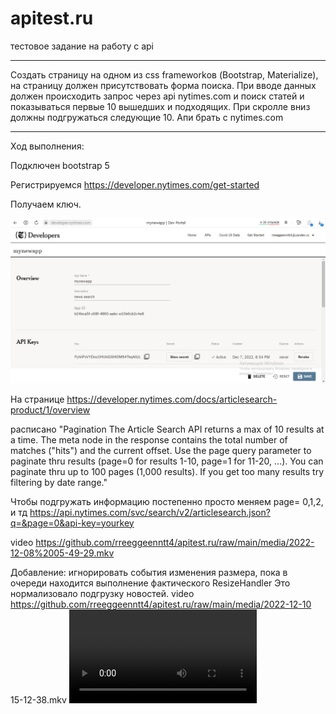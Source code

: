 # apitest.ru
 тестовое задание на работу с api

-------------------------------------------------------------

Создать страницу на одном из css frameworkов (Bootstrap, Materialize), на страницу должен присутствовать форма поиска.
При вводе данных должен происходить запрос через api nytimes.com и поиск статей и показываться первые 10 вышедших и подходящих.
При скролле вниз должны подгружаться следующие 10.
Апи брать с nytimes.com

-------------------------------------------------------------

Ход выполнения:

Подключен bootstrap 5

Регистрируемся https://developer.nytimes.com/get-started 

Получаем ключ.

<img src="https://github.com/rreeggeenntt4/apitest.ru/blob/main/media/2022-12-07_21-01-06.png" alt="">



На странице https://developer.nytimes.com/docs/articlesearch-product/1/overview

расписано "Pagination
The Article Search API returns a max of 10 results at a time. The meta node in the response contains the total number of matches ("hits") and the current offset. Use the page query parameter to paginate thru results (page=0 for results 1-10, page=1 for 11-20, ...). You can paginate thru up to 100 pages (1,000 results). If you get too many results try filtering by date range."

Чтобы подгружать информацию постепенно просто меняем page= 0,1,2, и тд
https://api.nytimes.com/svc/search/v2/articlesearch.json?q=&page=0&api-key=yourkey


video https://github.com/rreeggeenntt4/apitest.ru/raw/main/media/2022-12-08%2005-49-29.mkv


Добавление:
игнорировать события изменения размера, пока в очереди находится выполнение фактического ResizeHandler
Это нормализовало подгрузку новостей.
video https://github.com/rreeggeenntt4/apitest.ru/raw/main/media/2022-12-10 15-12-38.mkv
<video src="https://github.com/rreeggeenntt4/apitest.ru/raw/main/media/2022-12-10%2015-12-38.mkv"></video>
